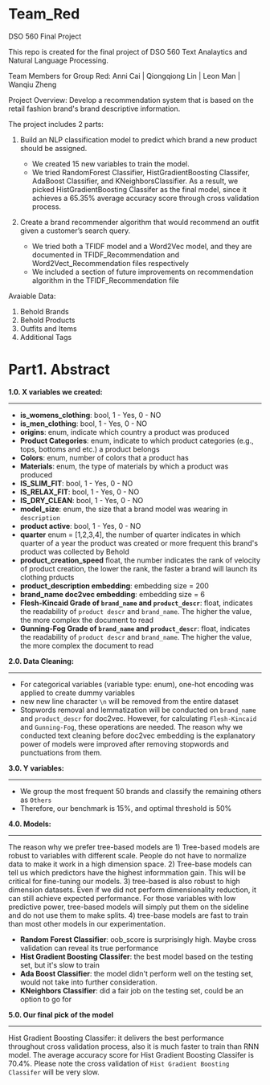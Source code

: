 # Team_Red
DSO 560 Final Project

This repo is created for the final project of DSO 560 Text Analaytics and Natural Language Processing. 

Team Members for Group Red:
Anni Cai | Qiongqiong Lin | Leon Man | Wanqiu Zheng

Project Overview:
Develop a recommendation system that is based on the retail fashion brand's brand descriptive information.

The project includes 2 parts:
1. Build an NLP classification model to predict which brand a new product should be assigned.
   - We created 15 new variables to train the model.
   - We tried RandomForest Classifier, HistGradientBoosting Classifer, AdaBoost Classifier, and KNeighborsClassifier. As a result, we picked HistGradientBoosting        Classifer as the final model, since it achieves a 65.35% average accuracy score through cross validation process.
 
2. Create a brand recommender algorithm that would recommend an outfit given a customer’s search query.
   - We tried both a TFIDF model and a Word2Vec model, and they are documented in TFIDF_Recommendation and Word2Vect_Recommendation files respectively
   - We included a section of future improvements on recommendation algorithm in the TFIDF_Recommendation file

Avaiable Data:
1. Behold Brands
2. Behold Products
3. Outfits and Items
4. Additional Tags

# Part1. Abstract

**1.0. X variables we created:**
********************
*   **is_womens_clothing**: bool, 1 - Yes, 0 - NO
*   **is_men_clothing**: bool, 1 - Yes, 0 - NO
*   **origins**: enum, indicate which country a product was produced
*   **Product Categories**: enum, indicate to which product categories (e.g., tops, bottoms and etc.) a product belongs
*   **Colors**: enum, number of colors that a product has 
*   **Materials**: enum, the type of materials by which a product was produced
*   **IS_SLIM_FIT**: bool, 1 - Yes, 0 - NO
*   **IS_RELAX_FIT**: bool, 1 - Yes, 0 - NO
*   **IS_DRY_CLEAN**: bool, 1 - Yes, 0 - NO
*   **model_size**: enum, the size that a brand model was wearing in `description`
*   **product active**: bool, 1 - Yes, 0 - NO
*   **quarter** enum = [1,2,3,4], the number of quarter indicates in which quarter of a year the product was created or more frequent this brand's product was collected by Behold
*   **product_creation_speed** float, the number indicates the rank of velocity of product creation, the lower the rank, the faster a brand will launch its clothing prducts
*   **product_description embedding**: embedding size = 200
*   **brand_name doc2vec embedding**: embedding size = 6 
*   **Flesh-Kincaid Grade of `brand_name` and `product_descr`**: float, indicates the readability of `product descr` and `brand_name`. The higher the value, the more complex the document to read
*   **Gunning-Fog Grade of `brand_name` and `product_descr`**: float, indicates the readability of `product descr` and `brand_name`. The higher the value, the more complex the document to read

**2.0. Data Cleaning:**
********************
- For categorical variables (variable type: enum), one-hot encoding was applied to create dummy variables
- new new line character `\n` will be removed from the entire dataset 
- Stopwords removal and lemmatization will be conducted on `brand_name` and `product_descr` for doc2vec. However, for calculating `Flesh-Kincaid` and `Gunning-Fog`, these operations are needed. The reason why we conducted text cleaning before doc2vec embedding is the explanatory power of models were improved after removing stopwords and punctuations from them.

**3.0. Y variables:**
********************
*   We group the most frequent 50 brands and classify the remaining others as `Others`
*   Therefore, our benchmark is 15%, and optimal threshold is 50%

**4.0. Models:**
********************
The reason why we prefer tree-based models are 1) Tree-based models are robust to variables with different scale. People do not have to normalize data to make it work in a high dimension space. 2) Tree-base models can tell us which predictors have the highest informmation gain. This will be critical for fine-tuning our models. 3) tree-based is also robust to high dimension datasets. Even if we did not perform dimensionality reduction, it can still achieve expected performance. For those variables with low predictive power, tree-based models will simply put them on the sideline and do not use them to make splits. 4) tree-base models are fast to train than most other models in our experimentation.

*   **Random Forest Classifier**: oob_score is surprisingly high. Maybe cross validation can reveal its true performance
*   **Hist Gradient Boosting Classifer**: the best model based on the testing set, but it's slow to train
*   **Ada Boost Classifier**: the model didn't perform well on the testing set, would not take into further consideration.
*   **KNeighbors Classifier**: did a fair job on the testing set, could be an option to go for

**5.0. Our final pick of the model**
********************
Hist Gradient Boosting Classifer: it delivers the best performance throughout cross validation process, also it is much faster to train than RNN model. The average accuracy score for Hist Gradient Boosting Classifer is 70.4%. Please note the cross validation of `Hist Gradient Boosting Classifer` will be very slow.
















